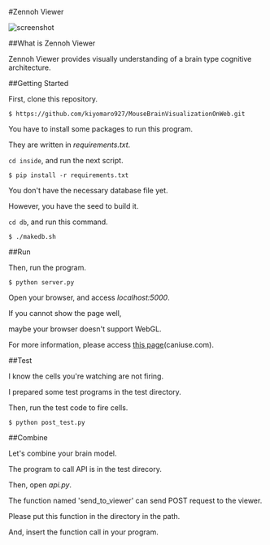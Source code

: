 #Zennoh Viewer

![screenshot](https://raw.github.com/wiki/kiyomaro927/MouseBrainVisualizationOnWeb/images/screen_shot.png)

##What is Zennoh Viewer

Zennoh Viewer provides visually understanding of a brain type cognitive architecture.

##Getting Started

First, clone this repository.

```
$ https://github.com/kiyomaro927/MouseBrainVisualizationOnWeb.git
```

You have to install some packages to run this program.

They are written in _requirements.txt_.

```cd inside```, and run the next script.

```
$ pip install -r requirements.txt
```

You don't have the necessary database file yet.

However, you have the seed to build it.

```cd db```, and run this command.

```
$ ./makedb.sh
```

##Run

Then, run the program.

```
$ python server.py
```

Open your browser, and access _localhost:5000_.

If you cannot show the page well,

maybe your browser doesn't support WebGL.

For more information, please access [this page](http://caniuse.com/#search=webgl)(caniuse.com).

##Test

I know the cells you're watching are not firing.

I prepared some test programs in the test directory.

Then, run the test code to fire cells.

```
$ python post_test.py
```

##Combine

Let's combine your brain model.

The program to call API is in the test direcory.

Then, open _api.py_.

The function named 'send_to_viewer' can send POST request to the viewer.

Please put this function in the directory in the path.

And, insert the function call in your program.
